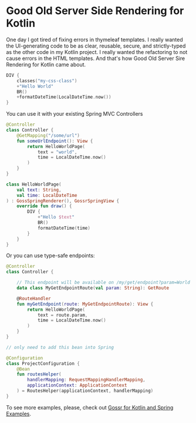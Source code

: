 # Good Old Server Side Rendering for Kotlin

One day I got tired of fixing errors in thymeleaf templates.
I really wanted the UI-generating code to be as clear, reusable, secure, and strictly-typed as the other code in my Kotlin project. I really wanted the refactoring to not cause errors in the HTML templates. And that's how Good Old Server Sire Rendering for Kotlin came about.

```Kotlin
DIV {
    classes("my-css-class")
    +"Hello World"
    BR()
    +formatDateTime(LocalDateTime.now())
}
```

You can use it with your existing Spring MVC Controllers

```Kotlin
@Controller
class Controller {
    @GetMapping("/some/url")
    fun someUrlEndpoint(): View {
        return HelloWorldPage(
            text = "world",
            time = LocalDateTime.now()
        )
    }
}

class HelloWorldPage(
    val text: String,
    val time: LocalDateTime
) : GossSpringRenderer(), GossrSpringView {
    override fun draw() {
        DIV {
            +"Hello $text"
            BR()
            formatDateTime(time)
        }
    }
}
```

Or you can use type-safe endpoints:
```Kotlin
@Controller
class Controller {

    // This endpoint will be available on /my/get/endpoint?param=World
    data class MyGetEndpointRoute(val param: String): GetRoute

    @RouteHandler
    fun myGetEndpoint(route: MyGetEndpointRoute): View {
        return HelloWorldPage(
            text = route.param,
            time = LocalDateTime.now()
        )
    }
}

// only need to add this bean into Spring

@Configuration
class ProjectConfiguration {
    @Bean
    fun routesHelper(
        handlerMapping: RequestMappingHandlerMapping,
        applicationContext: ApplicationContext
    ) = RoutesHelper(applicationContext, handlerMapping)
}
```

To see more examples, please, check out [Gossr for Kotlin and Spring Examples](https://github.com/hoota/gossr-kotlin-spring-examples).